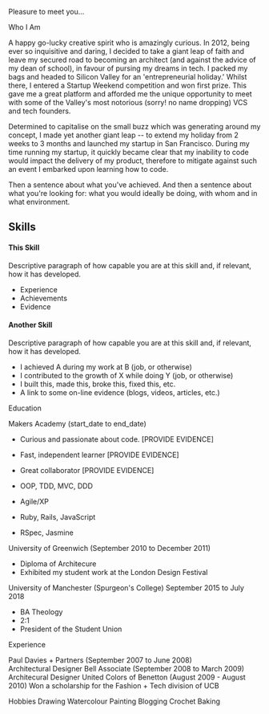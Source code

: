 Pleasure to meet you...

Who I Am

A happy go-lucky creative spirit who is amazingly curious. In 2012, being ever so inquisitive and daring, I decided to take a giant leap of faith and leave my secured road to becoming an architect (and against the advice of my dean of school), in favour of pursing my dreams in tech. I packed my bags and headed to Silicon Valley for an 'entrepreneurial holiday.' Whilst there, I entered a Startup Weekend competition and won first prize. This gave me a great platform and afforded me the unique opportunity to meet with some of the Valley's most notorious (sorry! no name dropping) VCS and tech founders.

Determined to capitalise on the small buzz which was generating around my concept, I made yet another giant leap -- to extend my holiday from 2 weeks to 3 months and launched my startup in San Francisco. During my time running my startup, it quickly became clear that my inability to code would impact the delivery of my product, therefore to mitigate against such an event I embarked upon learning how to code.

Then a sentence about what you've achieved. And then a sentence about what you're looking for: what you would ideally be doing, with whom and in what environment.

## Skills

#### This Skill

Descriptive paragraph of how capable you are at this skill and, if relevant, how it has developed.

- Experience
- Achievements
- Evidence

#### Another Skill

Descriptive paragraph of how capable you are at this skill and, if relevant, how it has developed.

- I achieved A during my work at B (job, or otherwise)
- I contributed to the growth of X while doing Y (job, or otherwise)
- I built this, made this, broke this, fixed this, etc.
- A link to some on-line evidence (blogs, videos, articles, etc.)

Education

Makers Academy (start_date to end_date)

- Curious and passionate about code. [PROVIDE EVIDENCE]
- Fast, independent learner [PROVIDE EVIDENCE]
- Great collaborator [PROVIDE EVIDENCE]

- OOP, TDD, MVC, DDD
- Agile/XP
- Ruby, Rails, JavaScript
- RSpec, Jasmine

University of Greenwich (September 2010 to December 2011)

* Diploma of Architecure
* Exhibited my student work at the London Design Festival

University of Manchester (Spurgeon's College) September 2015 to July 2018

* BA Theology
* 2:1
* President of the Student Union

Experience

Paul Davies + Partners (September 2007 to June 2008)    
Architectural Designer 
Bell Associate (September 2008 to March 2009)   
Architecural Designer
United Colors of Benetton (August 2009 - August 2010)
Won a scholarship for the Fashion + Tech division of UCB

Hobbies
Drawing
Watercolour Painting
Blogging
Crochet
Baking
